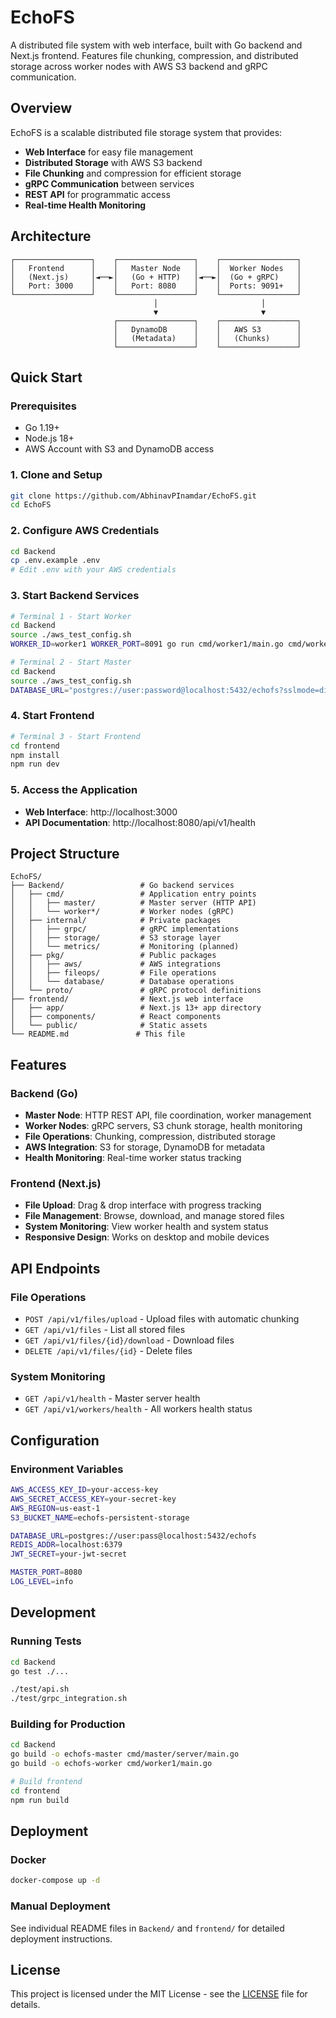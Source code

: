 # EchoFS

A distributed file system with web interface, built with Go backend and Next.js frontend. Features file chunking, compression, and distributed storage across worker nodes with AWS S3 backend and gRPC communication.

## Overview

EchoFS is a scalable distributed file storage system that provides:

- **Web Interface** for easy file management
- **Distributed Storage** with AWS S3 backend
- **File Chunking** and compression for efficient storage
- **gRPC Communication** between services
- **REST API** for programmatic access
- **Real-time Health Monitoring**

## Architecture

```
┌─────────────────┐    ┌─────────────────┐    ┌─────────────────┐
│   Frontend      │    │   Master Node   │    │  Worker Nodes   │
│   (Next.js)     │◄──►│   (Go + HTTP)   │◄──►│  (Go + gRPC)    │
│   Port: 3000    │    │   Port: 8080    │    │  Ports: 9091+   │
└─────────────────┘    └─────────────────┘    └─────────────────┘
                                │                       │
                                ▼                       ▼
                       ┌─────────────────┐    ┌─────────────────┐
                       │   DynamoDB      │    │   AWS S3        │
                       │   (Metadata)    │    │   (Chunks)      │
                       └─────────────────┘    └─────────────────┘
```

## Quick Start

### Prerequisites
- Go 1.19+
- Node.js 18+
- AWS Account with S3 and DynamoDB access

### 1. Clone and Setup
```bash
git clone https://github.com/AbhinavPInamdar/EchoFS.git
cd EchoFS
```

### 2. Configure AWS Credentials
```bash
cd Backend
cp .env.example .env
# Edit .env with your AWS credentials
```

### 3. Start Backend Services
```bash
# Terminal 1 - Start Worker
cd Backend
source ./aws_test_config.sh
WORKER_ID=worker1 WORKER_PORT=8091 go run cmd/worker1/main.go cmd/worker1/server.go

# Terminal 2 - Start Master
cd Backend
source ./aws_test_config.sh
DATABASE_URL="postgres://user:password@localhost:5432/echofs?sslmode=disable" REDIS_ADDR="localhost:6379" JWT_SECRET="test-secret" go run cmd/master/server/main.go cmd/master/server/server.go
```

### 4. Start Frontend
```bash
# Terminal 3 - Start Frontend
cd frontend
npm install
npm run dev
```

### 5. Access the Application
- **Web Interface**: http://localhost:3000
- **API Documentation**: http://localhost:8080/api/v1/health

## Project Structure

```
EchoFS/
├── Backend/                 # Go backend services
│   ├── cmd/                 # Application entry points
│   │   ├── master/          # Master server (HTTP API)
│   │   └── worker*/         # Worker nodes (gRPC)
│   ├── internal/            # Private packages
│   │   ├── grpc/            # gRPC implementations
│   │   ├── storage/         # S3 storage layer
│   │   └── metrics/         # Monitoring (planned)
│   ├── pkg/                 # Public packages
│   │   ├── aws/             # AWS integrations
│   │   ├── fileops/         # File operations
│   │   └── database/        # Database operations
│   └── proto/               # gRPC protocol definitions
├── frontend/                # Next.js web interface
│   ├── app/                 # Next.js 13+ app directory
│   ├── components/          # React components
│   └── public/              # Static assets
└── README.md               # This file
```

## Features

### Backend (Go)
- **Master Node**: HTTP REST API, file coordination, worker management
- **Worker Nodes**: gRPC servers, S3 chunk storage, health monitoring
- **File Operations**: Chunking, compression, distributed storage
- **AWS Integration**: S3 for storage, DynamoDB for metadata
- **Health Monitoring**: Real-time worker status tracking

### Frontend (Next.js)
- **File Upload**: Drag & drop interface with progress tracking
- **File Management**: Browse, download, and manage stored files
- **System Monitoring**: View worker health and system status
- **Responsive Design**: Works on desktop and mobile devices

## API Endpoints

### File Operations
- `POST /api/v1/files/upload` - Upload files with automatic chunking
- `GET /api/v1/files` - List all stored files
- `GET /api/v1/files/{id}/download` - Download files
- `DELETE /api/v1/files/{id}` - Delete files

### System Monitoring
- `GET /api/v1/health` - Master server health
- `GET /api/v1/workers/health` - All workers health status

## Configuration

### Environment Variables
```bash
AWS_ACCESS_KEY_ID=your-access-key
AWS_SECRET_ACCESS_KEY=your-secret-key
AWS_REGION=us-east-1
S3_BUCKET_NAME=echofs-persistent-storage

DATABASE_URL=postgres://user:pass@localhost:5432/echofs
REDIS_ADDR=localhost:6379
JWT_SECRET=your-jwt-secret

MASTER_PORT=8080
LOG_LEVEL=info
```

## Development

### Running Tests
```bash
cd Backend
go test ./...

./test/api.sh
./test/grpc_integration.sh
```

### Building for Production
```bash
cd Backend
go build -o echofs-master cmd/master/server/main.go
go build -o echofs-worker cmd/worker1/main.go

# Build frontend
cd frontend
npm run build
```

## Deployment

### Docker
```bash
docker-compose up -d
```

### Manual Deployment
See individual README files in `Backend/` and `frontend/` for detailed deployment instructions.


## License

This project is licensed under the MIT License - see the [LICENSE](LICENSE) file for details.
